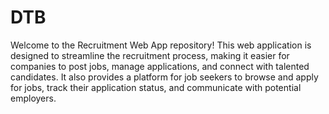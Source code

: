 # DTB
Welcome to the Recruitment Web App repository! This web application is designed to streamline the recruitment process, making it easier for companies to post jobs, manage applications, and connect with talented candidates. It also provides a platform for job seekers to browse and apply for jobs, track their application status, and communicate with potential employers.
